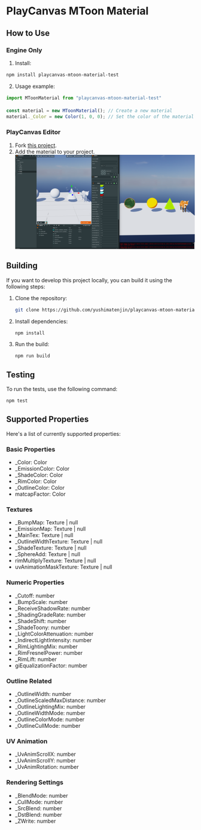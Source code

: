 # PlayCanvas MToon Material 

## How to Use
### Engine Only 
1. Install:

```bash
npm install playcanvas-mtoon-material-test
```

2. Usage example:

```javascript
import MToonMaterial from "playcanvas-mtoon-material-test"

const material = new MToonMaterial(); // Create a new material 
material._Color = new Color(1, 0, 0); // Set the color of the material
```

### PlayCanvas Editor

1. Fork [this project](https://playcanvas.com/project/1242264/).
2. Add the material to your project.
![./docs/capture.png](./docs/capture.png)


## Building

If you want to develop this project locally, you can build it using the following steps:

1. Clone the repository:
   ```bash
   git clone https://github.com/yushimatenjin/playcanvas-mtoon-material.git
   ```

2. Install dependencies:
   ```bash
   npm install
   ```

3. Run the build:
   ```bash
   npm run build
   ```

## Testing

To run the tests, use the following command:

```bash
npm test
```

## Supported Properties

Here's a list of currently supported properties:

### Basic Properties

- _Color: Color
- _EmissionColor: Color
- _ShadeColor: Color
- _RimColor: Color
- _OutlineColor: Color
-  matcapFactor: Color

### Textures

- _BumpMap: Texture | null
- _EmissionMap: Texture | null
- _MainTex: Texture | null
- _OutlineWidthTexture: Texture | null
- _ShadeTexture: Texture | null
- _SphereAdd: Texture | null
- rimMultiplyTexture: Texture | null
- uvAnimationMaskTexture: Texture | null

### Numeric Properties

- _Cutoff: number
- _BumpScale: number
- _ReceiveShadowRate: number
- _ShadingGradeRate: number
- _ShadeShift: number
- _ShadeToony: number
- _LightColorAttenuation: number
- _IndirectLightIntensity: number
- _RimLightingMix: number
- _RimFresnelPower: number
- _RimLift: number
- giEqualizationFactor: number
### Outline Related

- _OutlineWidth: number
- _OutlineScaledMaxDistance: number
- _OutlineLightingMix: number
- _OutlineWidthMode: number
- _OutlineColorMode: number
- _OutlineCullMode: number

### UV Animation

- _UvAnimScrollX: number
- _UvAnimScrollY: number
- _UvAnimRotation: number

### Rendering Settings

- _BlendMode: number
- _CullMode: number
- _SrcBlend: number
- _DstBlend: number
- _ZWrite: number

